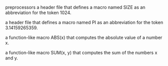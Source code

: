 preprocessors
a header file that defines a macro named SIZE as an abbreviation for the token 1024.

a header file that defines a macro named PI as an abbreviation for the token 3.14159265359.

a function-like macro ABS(x) that computes the absolute value of a number x.

a function-like macro SUM(x, y) that computes the sum of the numbers x and y.

